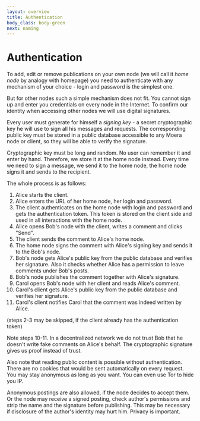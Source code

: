 ```yaml
---
layout: overview
title: Authentication
body_class: body-green
next: naming
---
```


# Authentication

To add, edit or remove publications on your own node (we will call it
*home node* by analogy with homepage) you need to authenticate with any
mechanism of your choice - login and password is the simplest one.

But for other nodes such a simple mechanism does not fit. You cannot
sign up and enter you credentials on every node in the Internet. To
confirm our identity when accessing other nodes we will use digital 
signatures.

Every user must generate for himself a *signing key* - a secret
cryptographic key he will use to sign all his messages and requests. The
corresponding public key must be stored in a public database accessible
to any Moera node or client, so they will be able to verify the
signature.

Cryptographic key must be long and random. No user can remember it and
enter by hand. Therefore, we store it at the home node instead. Every
time we need to sign a message, we send it to the home node, the home
node signs it and sends to the recipient.

The whole process is as follows:

1. Alice starts the client.
2. Alice enters the URL of her home node, her login and password.
3. The client authenticates on the home node with login and password and
   gets the authentication token. This token is stored on the client
   side and used in all interactions with the home node.
4. Alice opens Bob's node with the client, writes a comment and clicks
   "Send".
5. The client sends the comment to Alice's home node.
6. The home node signs the comment with Alice's signing key and sends it
   to the Bob's node.
7. Bob's node gets Alice's public key from the public database and
   verifies her signature. Also it checks whether Alice has a permission
   to leave comments under Bob's posts.
8. Bob's node publishes the comment together with Alice's signature.
9. Carol opens Bob's node with her client and reads Alice's comment.
10. Carol's client gets Alice's public key from the public database and
    verifies her signature.
11. Carol's client notifies Carol that the comment was indeed written by
    Alice.

(steps 2-3 may be skipped, if the client already has the authentication
token)

Note steps 10-11. In a decentralized network we do not trust Bob that he
doesn't write fake comments on Alice's behalf. The cryptographic
signature gives us proof instead of trust.

Also note that reading public content is possible without
authentication. There are no cookies that would be sent automatically on
every request. You may stay anonymous as long as you want. You can even
use Tor to hide you IP.

Anonymous postings are also allowed, if the node decides to accept them.
Or the node may receive a signed posting, check author's permissions and
strip the name and the signature before publishing. This may be
necessary if disclosure of the author's identity may hurt him. Privacy
is important.
